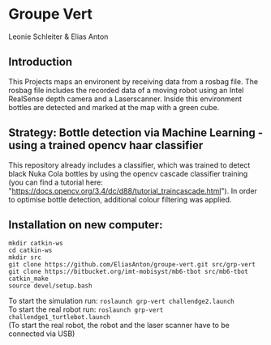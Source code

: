 # Groupe Vert
Leonie Schleiter & Elias Anton

## Introduction
This Projects maps an environent by receiving data from a rosbag file. The rosbag file includes the recorded data of a moving robot using an Intel RealSense depth camera and a Laserscanner. Inside this environment bottles are detected and marked at the map with a green cube.

## Strategy: Bottle detection via Machine Learning - using a trained opencv haar classifier
This repository already includes a classifier, which was trained to detect black Nuka Cola bottles by using the opencv cascade classifier training (you can find a tutorial here: "https://docs.opencv.org/3.4/dc/d88/tutorial_traincascade.html"). In order to optimise bottle detection, additional colour filtering was applied.

## Installation on new computer:
```
mkdir catkin-ws
cd catkin-ws
mkdir src
git clone https://github.com/EliasAnton/groupe-vert.git src/grp-vert
git clone https://bitbucket.org/imt-mobisyst/mb6-tbot src/mb6-tbot
catkin_make
source devel/setup.bash
```

To start the simulation run: `roslaunch grp-vert challendge2.launch`\
To start the real robot run: `roslaunch grp-vert challendge1_turtlebot.launch`\
(To start the real robot, the robot and the laser scanner have to be connected via USB)
